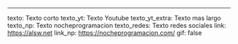---
texto: Texto corto
texto_yt: Texto Youtube
texto_yt_extra: Texto mas largo
texto_np: Texto nocheprogramacion
texto_redes: Texto redes sociales
link: https://alsw.net
link_np: https://nocheprogramacion.com/
gif: false
